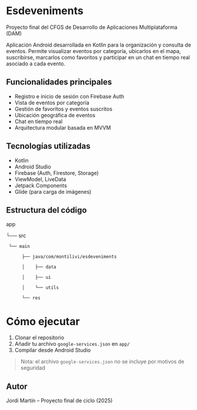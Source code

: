 # Esdeveniments 
Proyecto final del CFGS de Desarrollo de Aplicaciones Multiplataforma (DAM)

Aplicación Android desarrollada en Kotlin para la organización y consulta de eventos. Permite visualizar eventos por categoría, ubicarlos en el mapa, suscribirse, marcarlos como favoritos y participar en un chat en tiempo real asociado a cada evento.

## Funcionalidades principales

- Registro e inicio de sesión con Firebase Auth
- Vista de eventos por categoría
- Gestión de favoritos y eventos suscritos
- Ubicación geográfica de eventos
- Chat en tiempo real
- Arquitectura modular basada en MVVM

## Tecnologías utilizadas

- Kotlin
- Android Studio
- Firebase (Auth, Firestore, Storage)
- ViewModel, LiveData
- Jetpack Components
- Glide (para carga de imágenes)

## Estructura del código

app

└── src

     └── main
     
          ├── java/com/montilivi/esdeveniments
          
          │    ├── data
          
          │    ├── ui
          
          │    └── utils
          
          └── res

# Cómo ejecutar

1. Clonar el repositorio
2. Añadir tu archivo `google-services.json` en `app/`
3. Compilar desde Android Studio

> Nota: el archivo `google-services.json` no se incluye por motivos de seguridad

## Autor

Jordi Martín – Proyecto final de ciclo (2025)
